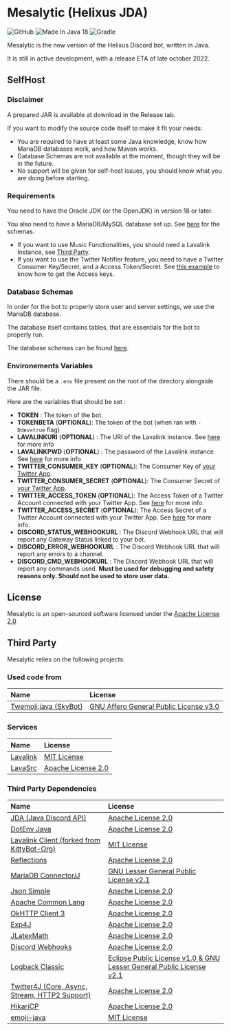 # Mesalytic (Helixus JDA)

![GitHub](https://img.shields.io/github/license/chocololat/Mesalytic)
![Made In Java 18](https://img.shields.io/badge/Made%20in-Java%2018-brightgreen)
![Gradle](https://img.shields.io/badge/Build%20With-Maven-blue)

Mesalytic is the new version of the Helixus Discord bot, written in Java.

It is still in active development, with a release ETA of late october 2022.

## SelfHost

### Disclaimer

A prepared JAR is available at download in the Release tab.

If you want to modify the source code itself to make it fit your needs:

- You are required to have at least some Java knowledge, know how MariaDB databases work, and how Maven works.
- Database Schemas are not available at the moment, though they will be in the future.
- No support will be given for self-host issues, you should know what you are doing before starting.

### Requirements

You need to have the Oracle JDK (or the OpenJDK) in version 18 or later.

You also need to have a MariaDB/MySQL database set up. See [here](#database-schemas) for the schemas.

- If you want to use Music Functionalities, you should need a Lavalink Instance, see [Third Party](#third-party).
- If you want to use the Twitter Notifier feature, you need to have a Twitter Consumer Key/Secret, and a Access Token/Secret. See [this example](https://github.com/chocololat/twitter-oauth-example) to know how to get the Access keys.


### Database Schemas

In order for the bot to properly store user and server settings, we use the MariaDB database.

The database itself contains tables, that are essentials for the bot to properly run.

The database schemas can be found [here]().

### Environements Variables

There should be a `.env` file present on the root of the directory alongside the JAR file.

Here are the variables that should be set :

- **TOKEN** : The token of the bot.
- **TOKENBETA** (**OPTIONAL**): The token of the bot (when ran with `-Ddev=true` flag)
- **LAVALINKURI** (**OPTIONAL**) : The URI of the Lavalink instance. See [here](https://github.com/freyacodes/Lavalink) for more info
- **LAVALINKPWD** (**OPTIONAL**) : The password of the Lavalink instance. See [here](https://github.com/freyacodes/Lavalink) for more info
- **TWITTER_CONSUMER_KEY** (**OPTIONAL**): The Consumer Key of [your Twitter App](https://developer.twitter.com/en/portal/dashboard).
- **TWITTER_CONSUMER_SECRET** (**OPTIONAL**): The Consumer Secret of [your Twitter App](https://developer.twitter.com/en/portal/dashboard).
- **TWITTER_ACCESS_TOKEN** (**OPTIONAL**): The Access Token of a Twitter Account connected with your Twitter App. See [here](#requirements) for more info.
- **TWITTER_ACCESS_SECRET** (**OPTIONAL**): The Access Secret of a Twitter Account connected with your Twitter App. See [here](#requirements) for more info.
- **DISCORD_STATUS_WEBHOOKURL** : The Discord Webhook URL that will report any Gateway Status linked to your bot.
- **DISCORD_ERROR_WEBHOOKURL** : The Discord Webhook URL that will report any errors to a channel.
- **DISCORD_CMD_WEBHOOKURL** : The Discord Webhook URL that will report any commands used. **Must be used for debugging and safety reasons only. Should not be used to store user data.**

## License
Mesalytic is an open-sourced software licensed under the [Apache License 2.0](https://apache.org/licenses/LICENSE-2.0.txt)

## Third Party
Mesalytic relies on the following projects:

### Used code from
| Name                                                                                                                              | License                                                                                         |
|:----------------------------------------------------------------------------------------------------------------------------------|:------------------------------------------------------------------------------------------------|
| [Twemoji.java (SkyBot)](https://github.com/DuncteBot/SkyBot/blob/main/src/main/java/ml/duncte123/skybot/utils/TwemojiParser.java) | [GNU Affero General Public License v3.0](https://github.com/DuncteBot/SkyBot/blob/main/LICENSE) |                                                                     | [Apache License 2.0](https://github.com/chocololat/mesalytic-api/blob/main/LICENSE)                              |

### Services
| Name                                               | License                                                                         |
|:---------------------------------------------------|:--------------------------------------------------------------------------------|
| [Lavalink](https://github.com/freyacodes/Lavalink) | [MIT License](https://github.com/freyacodes/Lavalink/blob/master/LICENSE)       |
| [LavaSrc](https://github.com/TopiSenpai/LavaSrc)   | [Apache License 2.0](https://github.com/TopiSenpai/LavaSrc/blob/master/LICENSE) |

### Third Party Dependencies
| Name                                                                                        | License                                                                                                                           |
|:--------------------------------------------------------------------------------------------|:----------------------------------------------------------------------------------------------------------------------------------|
| [JDA (Java Discord API)](https://github.com/DV8FromTheWorld/JDA)                            | [Apache License 2.0](https://github.com/DV8FromTheWorld/JDA/blob/master/LICENSE)                                                  |
| [DotEnv Java](https://github.com/cdimascio/dotenv-java)                                     | [Apache License 2.0](https://github.com/cdimascio/dotenv-java/blob/master/LICENSE)                                                |
| [Lavalink Client (forked from KittyBot-Org)](https://github.com/chocololat/Lavalink-Client) | [MIT License](https://github.com/chocololat/Lavalink-Client/blob/master/LICENSE)                                                  |
| [Reflections](https://github.com/ronmamo/reflections)                                       | [Apache License 2.0](https://github.com/ronmamo/reflections/blob/master/LICENSE-2.0.txt)                                          |
| [MariaDB Connector/J](https://github.com/mariadb-corporation/mariadb-connector-j)           | [GNU Lesser General Public License v2.1](https://github.com/mariadb-corporation/mariadb-connector-j/blob/master/LICENSE)          |
| [Json Simple](https://github.com/fangyidong/json-simple)                                    | [Apache License 2.0](https://github.com/fangyidong/json-simple/blob/master/LICENSE.txt)                                           |
| [Apache Common Lang](https://github.com/apache/commons-lang)                                | [Apache License 2.0](https://github.com/apache/commons-lang/blob/master/LICENSE.txt)                                              |
| [OkHTTP Client 3](https://github.com/square/okhttp)                                         | [Apache License 2.0](https://github.com/square/okhttp/blob/master/LICENSE.txt)                                                    |
| [Exp4J](https://github.com/opencollab/jlatexmath)                                           | [Apache License 2.0](https://github.com/fasseg/exp4j/blob/master/LICENSE)                                                         |
| [JLatexMath](https://github.com/fasseg/exp4j)                                               | [Apache License 2.0](https://github.com/opencollab/jlatexmath/blob/master/LICENSE)                                                |
| [Discord Webhooks](https://github.com/MinnDevelopment/discord-webhooks)                     | [Apache License 2.0](https://github.com/MinnDevelopment/discord-webhooks/blob/master/LICENSE)                                     |
| [Logback Classic](https://github.com/qos-ch/logback)                                        | [Eclipse Public License v1.0 & GNU Lesser General Public License v2.1](https://github.com/qos-ch/logback/blob/master/LICENSE.txt) |
| [Twitter4J (Core, Async, Stream, HTTP2 Support)](https://github.com/Twitter4J/Twitter4J)    | [Apache License 2.0](https://github.com/Twitter4J/Twitter4J/blob/main/LICENSE.txt)                                                |
| [HikariCP](https://github.com/brettwooldridge/HikariCP)                                     | [Apache License 2.0](https://github.com/brettwooldridge/HikariCP/blob/dev/LICENSE)                                                |
| [emoji-java](https://github.com/MinnDevelopment/emoji-java)                                 | [MIT License](https://github.com/MinnDevelopment/emoji-java/blob/master/LICENSE.md)                                               |
